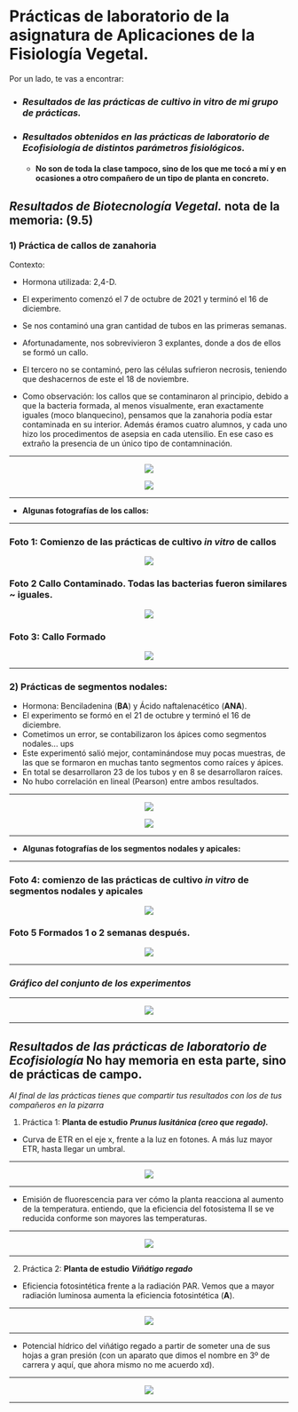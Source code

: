 # **Prácticas de laboratorio de la asignatura de Aplicaciones de la Fisiología Vegetal.**

Por un lado, te vas a encontrar:

* ### ***Resultados de las prácticas de cultivo in vitro de mi grupo de prácticas.***

* ### ***Resultados obtenidos en las prácticas de laboratorio de Ecofisiología de distintos parámetros fisiológicos.*** 
  * #### No son de toda la clase tampoco, sino de los que me tocó a mí y en ocasiones a otro compañero de un tipo de planta en concreto.

## ***Resultados de Biotecnología Vegetal.*** nota de la memoria: (9.5)

### **1) Práctica de callos de zanahoria**
Contexto:

* Hormona utilizada: 2,4-D.

* El experimento comenzó el 7 de octubre de 2021 y terminó el 16 de diciembre.

* Se nos contaminó una gran cantidad de tubos en las primeras semanas.

* Afortunadamente, nos sobrevivieron 3 explantes, donde a dos de ellos se formó un callo.

* El tercero no se contaminó, pero las células sufrieron necrosis, teniendo que deshacernos de este el 18 de noviembre.

* Como observación: los callos que se contaminaron al principio, debido a que la bacteria formada, al menos visualmente, eran exactamente iguales (moco blanquecino), pensamos que la zanahoria podía estar contaminada en su interior. Además éramos cuatro alumnos, y cada uno hizo los procedimentos de asepsia en cada utensilio. En ese caso es extraño la presencia de un único tipo de contamninación.

---

<p align="center">
  <img src="https://github.com/Juankkar/cuarto_carrera/blob/main/AFV/practicas_lab/graficas/Rplot02.png">
</p>

<p align="center">
  <img src="https://github.com/Juankkar/cuarto_carrera/blob/main/AFV/practicas_lab/graficas/Rplot03.png">
</p>

---

* **Algunas fotografías de los callos:**

---

### **Foto 1: Comienzo de las prácticas de cultivo ***in vitro*** de callos**

<p align="center">
  <img src="https://github.com/Juankkar/cuarto_carrera/blob/main/AFV/practicas_lab/fotos/callos_orig2.png">
</p>

### **Foto 2 Callo Contaminado.** Todas las bacterias fueron similares ~ iguales.

<p align="center">
  <img src="https://github.com/Juankkar/cuarto_carrera/blob/main/AFV/practicas_lab/fotos/callo_contaminado.png">
</p>

### **Foto 3: Callo Formado**

<p align="center">
  <img src="https://github.com/Juankkar/cuarto_carrera/blob/main/AFV/practicas_lab/fotos/IMG_20211104_121140.jpg">
</p>

---

### 2) Prácticas de segmentos nodales:

* Hormona: Benciladenina (**BA**) y Ácido naftalenacético (**ANA**).
* El experimento se formó en el 21 de octubre y terminó el 16 de diciembre.
* Cometimos un error, se contabilizaron los ápices como segmentos nodales... ups
* Este experimentó salió mejor, contaminándose muy pocas muestras, de las que se formaron en muchas tanto segmentos como raíces y ápices.
* En total se desarrollaron 23 de los tubos y en 8 se desarrollaron raíces.
* No hubo correlación en lineal (Pearson) entre ambos resultados.

---

<p align="center">
  <img src="https://github.com/Juankkar/cuarto_carrera/blob/main/AFV/practicas_lab/graficas/Rplot.png">
</p>
  

<p align="center">
  <img src="https://github.com/Juankkar/cuarto_carrera/blob/main/AFV/practicas_lab/graficas/Rplot01.png">
</p>

---

* **Algunas fotografías de los segmentos nodales y apicales:**

---

### **Foto 4: comienzo de las prácticas de cultivo ***in vitro*** de segmentos nodales y apicales**

<p align="center">
  <img src="https://github.com/Juankkar/cuarto_carrera/blob/main/AFV/practicas_lab/fotos/fotos.png">
</p>

### **Foto 5 Formados 1 o 2 semanas después.**

<p align="center">
  <img src="https://github.com/Juankkar/cuarto_carrera/blob/main/AFV/practicas_lab/fotos/tallos_formados.png">
</p>

---

### ***Gráfico del conjunto de los experimentos***

---

<p align="center">
  <img src="https://github.com/Juankkar/cuarto_carrera/blob/main/AFV/practicas_lab/graficas/Rplot04.png">
</p>

---

## ***Resultados de las prácticas de laboratorio de Ecofisiología*** No hay memoria en esta parte, sino de prácticas de campo.

*Al final de las prácticas tienes que compartir tus resultados con los de tus compañeros en la pizarra*

1) Práctica 1: **Planta de estudio** ***Prunus lusitánica (creo que regado).***

* Curva de ETR en el eje x, frente a la luz en fotones. A más luz mayor ETR, hasta llegar un umbral.

---

<p align="center">
  <img src="https://github.com/Juankkar/cuarto_carrera/blob/main/AFV/practicas_lab/graficas/prunus1.png">
</p>

---

* Emisión de fluorescencia para ver cómo la planta reacciona al aumento de la temperatura. entiendo, que la eficiencia del fotosistema II se ve reducida conforme son mayores las temperaturas.

---

<p align="center">
  <img src="https://github.com/Juankkar/cuarto_carrera/blob/main/AFV/practicas_lab/graficas/prunus2.png">
</p>

---

2) Práctica 2: **Planta de estudio** ***Viñátigo regado***

* Eficiencia fotosintética frente a la radiación PAR. Vemos que a mayor radiación luminosa aumenta la eficiencia fotosintética (**A**).

---

<p align="center">
  <img src="https://github.com/Juankkar/cuarto_carrera/blob/main/AFV/practicas_lab/graficas/vinatigo1.png">
</p>

---

* Potencial hídrico del viñátigo regado a partir de someter una de sus hojas a gran presión (con un aparato que dimos el nombre en 3º de carrera y aquí, que ahora mismo no me acuerdo xd).


---

<p align="center">
  <img src="https://github.com/Juankkar/cuarto_carrera/blob/main/AFV/practicas_lab/graficas/vinatigo3.png">
</p>

---

